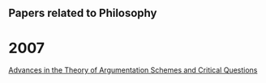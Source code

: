 ## Papers related to Philosophy

# 2007

[Advances in the Theory of Argumentation Schemes and Critical Questions](https://ojs.uwindsor.ca/index.php/informal_logic/article/view/485)
